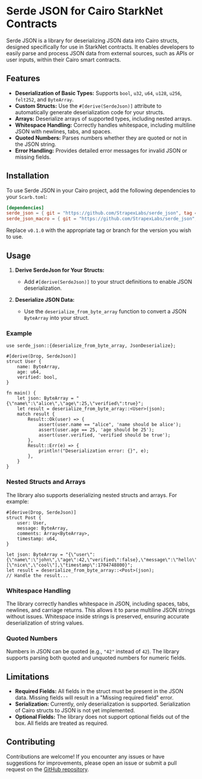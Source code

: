 # Serde JSON for Cairo StarkNet Contracts

Serde JSON is a library for deserializing JSON data into Cairo structs, designed specifically for use in StarkNet contracts. It enables developers to easily parse and process JSON data from external sources, such as APIs or user inputs, within their Cairo smart contracts.

## Features

- **Deserialization of Basic Types:** Supports `bool`, `u32`, `u64`, `u128`, `u256`, `felt252`, and `ByteArray`.
- **Custom Structs:** Use the `#[derive(SerdeJson)]` attribute to automatically generate deserialization code for your structs.
- **Arrays:** Deserialize arrays of supported types, including nested arrays.
- **Whitespace Handling:** Correctly handles whitespace, including multiline JSON with newlines, tabs, and spaces.
- **Quoted Numbers:** Parses numbers whether they are quoted or not in the JSON string.
- **Error Handling:** Provides detailed error messages for invalid JSON or missing fields.

## Installation

To use Serde JSON in your Cairo project, add the following dependencies to your `Scarb.toml`:

```toml
[dependencies]
serde_json = { git = "https://github.com/StrapexLabs/serde_json", tag = "v0.1.0" }
serde_json_macro = { git = "https://github.com/StrapexLabs/serde_json", tag = "v0.1.0" }
```

Replace `v0.1.0` with the appropriate tag or branch for the version you wish to use.

## Usage

1. **Derive SerdeJson for Your Structs:**
   - Add `#[derive(SerdeJson)]` to your struct definitions to enable JSON deserialization.

2. **Deserialize JSON Data:**
   - Use the `deserialize_from_byte_array` function to convert a JSON `ByteArray` into your struct.

### Example

```cairo
use serde_json::{deserialize_from_byte_array, JsonDeserialize};

#[derive(Drop, SerdeJson)]
struct User {
    name: ByteArray,
    age: u64,
    verified: bool,
}

fn main() {
    let json: ByteArray = "{\"name\":\"alice\",\"age\":25,\"verified\":true}";
    let result = deserialize_from_byte_array::<User>(json);
    match result {
        Result::Ok(user) => {
            assert(user.name == "alice", 'name should be alice');
            assert(user.age == 25, 'age should be 25');
            assert(user.verified, 'verified should be true');
        },
        Result::Err(e) => {
            println!("Deserialization error: {}", e);
        },
    }
}
```

### Nested Structs and Arrays

The library also supports deserializing nested structs and arrays. For example:

```cairo
#[derive(Drop, SerdeJson)]
struct Post {
    user: User,
    message: ByteArray,
    comments: Array<ByteArray>,
    timestamp: u64,
}

let json: ByteArray = "{\"user\":{\"name\":\"john\",\"age\":42,\"verified\":false},\"message\":\"hello\",\"comments\":[\"nice\",\"cool\"],\"timestamp\":1704748800}";
let result = deserialize_from_byte_array::<Post>(json);
// Handle the result...
```

### Whitespace Handling

The library correctly handles whitespace in JSON, including spaces, tabs, newlines, and carriage returns. This allows it to parse multiline JSON strings without issues. Whitespace inside strings is preserved, ensuring accurate deserialization of string values.

### Quoted Numbers

Numbers in JSON can be quoted (e.g., `"42"` instead of `42`). The library supports parsing both quoted and unquoted numbers for numeric fields.

## Limitations

- **Required Fields:** All fields in the struct must be present in the JSON data. Missing fields will result in a "Missing required field" error.
- **Serialization:** Currently, only deserialization is supported. Serialization of Cairo structs to JSON is not yet implemented.
- **Optional Fields:** The library does not support optional fields out of the box. All fields are treated as required.

## Contributing

Contributions are welcome! If you encounter any issues or have suggestions for improvements, please open an issue or submit a pull request on the [GitHub repository](https://github.com/StrapexLabs/serde_json).